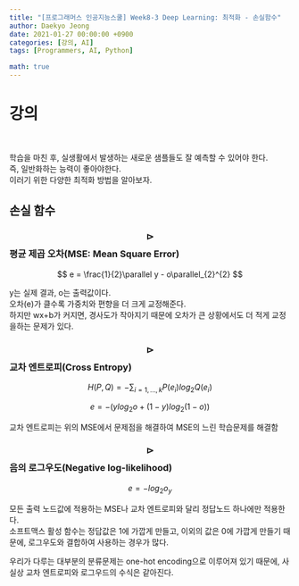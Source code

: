 ```yaml
---
title: "[프로그래머스 인공지능스쿨] Week8-3 Deep Learning: 최적화 - 손실함수"
author: Daekyo Jeong
date: 2021-01-27 00:00:00 +0900
categories: [강의, AI]
tags: [Programmers, AI, Python]

math: true
---
```


# **강의**   
<br/>

학습을 마친 후, 실생활에서 발생하는 새로운 샘플들도 잘 예측할 수 있어야 한다.  
즉, 일반화하는 능력이 좋아야한다.  
이러기 위한 다양한 최적화 방법을 알아보자.  

## **손실 함수**  

### **$$\rhd$$ 평균 제곱 오차(MSE: Mean Square Error)**  

$$
e = \frac{1}{2}\parallel y - o\parallel_{2}^{2}
$$

y는 실제 결과, o는 출력값이다.  
오차(e)가 클수록 가중치와 편향을 더 크게 교정해준다.  
하지만 wx+b가 커지면, 경사도가 작아지기 때문에 오차가 큰 상황에서도 더 적게 교정을하는 문제가 있다.  



### **$$\rhd$$ 교차 엔트로피(Cross Entropy)**  

$$
H(P,Q) = -\sum_{i=1,...,k}P(e_{i})log_{2}Q(e_{i})
$$

$$
e = -(ylog_{2}o + (1-y)log_{2}(1-o))
$$

교차 엔트로피는 위의 MSE에서 문제점을 해결하여 MSE의 느린 학습문제를 해결함  


### **$$\rhd$$ 음의 로그우도(Negative log-likelihood)**  

$$
e = -log_{2}o_{y}
$$

모든 출력 노드값에 적용하는 MSE나 교차 엔트로피와 달리 정답노드 하나에만 적용한다.    
소프트맥스 활성 함수는 정답값은 1에 가깝게 만들고, 이외의 값은 0에 가깝게 만들기 때문에, 로그우도와 결합하여 사용하는 경우가 많다.  

우리가 다루는 대부분의 분류문제는 one-hot encoding으로 이루어져 있기 때문에, 사실상 교차 엔트로피와 로그우드의 수식은 같아진다.  
